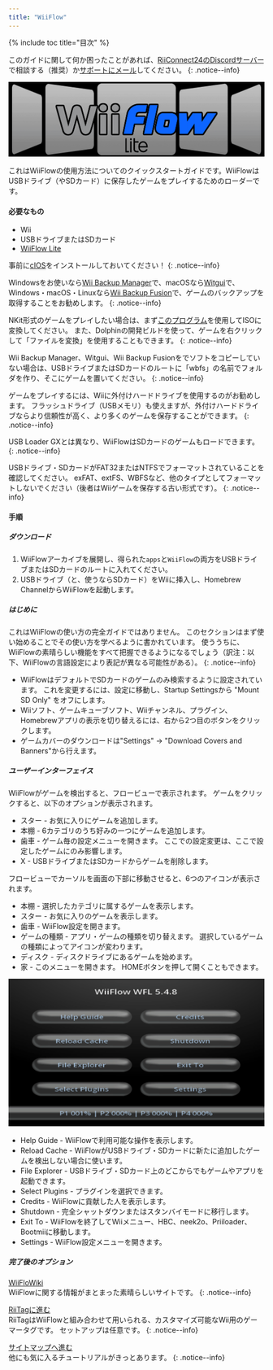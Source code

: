 ```yaml
---
title: "WiiFlow"
---
```


{% include toc title="目次" %}

このガイドに関して何か困ったことがあれば、[RiiConnect24のDiscordサーバー](https://discord.gg/rc24)で相談する（推奨）か[サポートにメール](mailto:support@riiconnect24.net)してください。
{: .notice--info}

![WiiFlow](/images/wiiflowlogo.png)

これはWiiFlowの使用方法についてのクイックスタートガイドです。WiiFlowはUSBドライブ（やSDカード）に保存したゲームをプレイするためのローダーです。

#### 必要なもの

* Wii
* USBドライブまたはSDカード
* [WiiFlow Lite](https://hbb1.oscwii.org/hbb/wiiflow/wiiflow.zip)

事前に[cIOS](/cios)をインストールしておいてください！
{: .notice--info}

Windowsをお使いなら[Wii Backup Manager](/wiibackupmanager)で、macOSなら[Witgui](https://desairem.com/wordpress/category/witgui-download/)で、Windows・macOS・Linuxなら[Wii Backup Fusion](https://github.com/larsenv/Wii-Backup-Fusion)で、ゲームのバックアップを取得することをお勧めします。
{: .notice--info}

NKit形式のゲームをプレイしたい場合は、まず[このプログラム](https://gbatemp.net/download/nkit.36157/)を使用してISOに変換してください。 また、Dolphinの開発ビルドを使って、ゲームを右クリックして「ファイルを変換」を使用することもできます。
{: .notice--info}

Wii Backup Manager、Witgui、Wii Backup Fusionをでソフトをコピーしていない場合は、USBドライブまたはSDカードのルートに「wbfs」の名前でフォルダを作り、そこにゲームを置いてください。
{: .notice--info}

ゲームをプレイするには、Wiiに外付けハードドライブを使用するのがお勧めします。 フラッシュドライブ（USBメモリ）も使えますが、外付けハードドライブならより信頼性が高く、より多くのゲームを保存することができます。
{: .notice--info}

USB Loader GXとは異なり、WiiFlowはSDカードのゲームもロードできます。
{: .notice--info}

USBドライブ・SDカードがFAT32またはNTFSでフォーマットされていることを確認してください。 exFAT、extFS、WBFSなど、他のタイプとしてフォーマットしないでください（後者はWiiゲームを保存する古い形式です）。
{: .notice--info}

#### 手順

##### ダウンロード

1. WiiFlowアーカイブを展開し、得られた`apps`と`WiiFlow`の両方をUSBドライブまたはSDカードのルートに入れてください。
2. USBドライブ（と、使うならSDカード）をWiiに挿入し、Homebrew ChannelからWiiFlowを起動します。

##### はじめに

これはWiiFlowの使い方の完全ガイドではありません。 このセクションはまず使い始めることでその使い方を学べるように書かれています。 使ううちに、WiiFlowの素晴らしい機能をすべて把握できるようになるでしょう（訳注：以下、WiiFlowの言語設定により表記が異なる可能性がある）。
{: .notice--info}

* WiiFlowはデフォルトでSDカードのゲームのみ検索するように設定されています。 これを変更するには、設定に移動し、Startup Settingsから "Mount SD Only" をオフにします。
* Wiiソフト、ゲームキューブソフト、Wiiチャンネル、プラグイン、Homebrewアプリの表示を切り替えるには、右から2つ目のボタンをクリックします。
* ゲームカバーのダウンロードは"Settings" → "Download Covers and Banners"から行えます。

##### ユーザーインターフェイス

WiiFlowがゲームを検出すると、フロービューで表示されます。 ゲームをクリックすると、以下のオプションが表示されます。

* スター - お気に入りにゲームを追加します。
* 本棚 - 6カテゴリのうち好みの一つにゲームを追加します。
* 歯車 - ゲーム毎の設定メニューを開きます。 ここでの設定変更は、ここで設定したゲームにのみ影響します。
* X - USBドライブまたはSDカードからゲームを削除します。

フロービューでカーソルを画面の下部に移動させると、6つのアイコンが表示されます。

* 本棚 - 選択したカテゴリに属するゲームを表示します。
* スター - お気に入りのゲームを表示します。
* 歯車 - WiiFlow設定を開きます。
* ゲームの種類 - アプリ・ゲームの種類を切り替えます。 選択しているゲームの種類によってアイコンが変わります。
* ディスク - ディスクドライブにあるゲームを始めます。
* 家 - このメニューを開きます。 HOMEボタンを押して開くこともできます。

![WiiFlowメニュー](images/WFmenu.png)

* Help Guide - WiiFlowで利用可能な操作を表示します。
* Reload Cache - WiiFlowがUSBドライブ・SDカードに新たに追加したゲームを検出しない場合に使います。
* File Explorer - USBドライブ・SDカード上のどこからでもゲームやアプリを起動できます。
* Select Plugins - プラグインを選択できます。
* Credits - WiiFlowに貢献した人を表示します。
* Shutdown - 完全シャットダウンまたはスタンバイモードに移行します。
* Exit To - WiiFlowを終了してWiiメニュー、HBC、neek2o、Priiloader、Bootmiiに移動します。
* Settings - WiiFlow設定メニューを開きます。

##### 完了後のオプション

[WiiFloWiki](https://sites.google.com/site/WiiFlowiki4/)<br> WiiFlowに関する情報がまとまった素晴らしいサイトです。
{: .notice--info}

[RiiTagに進む](riitag)<br> RiiTagはWiiFlowと組み合わせて用いられる、カスタマイズ可能なWii用のゲーマータグです。 セットアップは任意です。
{: .notice--info}

[サイトマップへ進む](site-navigation)<br> 他にも気に入るチュートリアルがきっとあります。
{: .notice--info}
